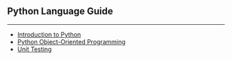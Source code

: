 ## Python Language Guide
***
- [Introduction to Python](introduction-to-python.md)
- [Python Object-Oriented Programming](python-object-oriented-programming.md)
- [Unit Testing](unit-testing.md)
